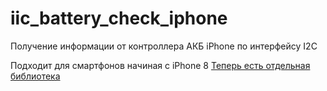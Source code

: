 # iic_battery_check_iphone
Получение информации от контроллера АКБ iPhone по интерфейсу I2C

Подходит для смартфонов начиная с iPhone 8
[Теперь есть отдельная библиотека](https://github.com/S-LABc/I2CBATT)
